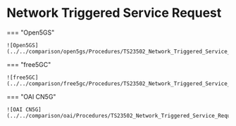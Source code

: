 # Network Triggered Service Request

=== "Open5GS"

    ![Open5GS](../../comparison/open5gs/Procedures/TS23502_Network_Triggered_Service_Request.png)

=== "free5GC"

    ![free5GC](../../comparison/free5gc/Procedures/TS23502_Network_Triggered_Service_Request.png)

=== "OAI CN5G"

    ![OAI CN5G](../../comparison/oai/Procedures/TS23502_Network_Triggered_Service_Request.png)